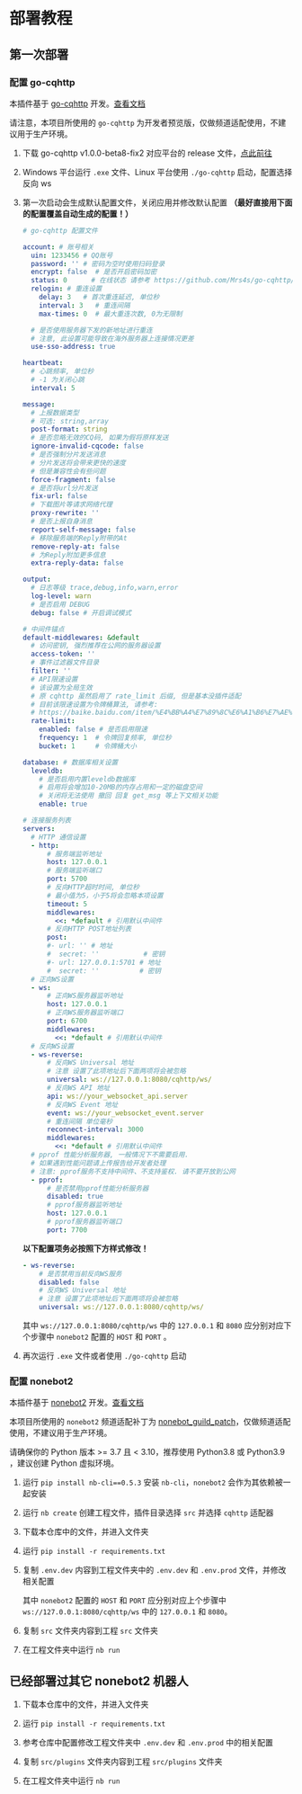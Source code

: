 # 部署教程

## 第一次部署

### 配置 go-cqhttp

本插件基于 [go-cqhttp](https://github.com/Mrs4s/go-cqhttp) 开发。[查看文档](https://docs.go-cqhttp.org/guide/)

请注意，本项目所使用的 `go-cqhttp` 为开发者预览版，仅做频道适配使用，不建议用于生产环境。

1. 下载 go-cqhttp v1.0.0-beta8-fix2 对应平台的 release 文件，[点此前往](https://github.com/Mrs4s/go-cqhttp/releases/tag/v1.0.0-beta8-fix2)

2. Windows 平台运行 `.exe` 文件、Linux 平台使用 `./go-cqhttp` 启动，配置选择反向 ws

3. 第一次启动会生成默认配置文件，关闭应用并修改默认配置 **（最好直接用下面的配置覆盖自动生成的配置！）**

    ```yaml
    # go-cqhttp 配置文件
    
    account: # 账号相关
      uin: 1233456 # QQ账号
      password: '' # 密码为空时使用扫码登录
      encrypt: false  # 是否开启密码加密
      status: 0      # 在线状态 请参考 https://github.com/Mrs4s/go-cqhttp/blob/dev/docs/config.md#在线状态
      relogin: # 重连设置
        delay: 3   # 首次重连延迟, 单位秒
        interval: 3   # 重连间隔
        max-times: 0  # 最大重连次数, 0为无限制
    
      # 是否使用服务器下发的新地址进行重连
      # 注意, 此设置可能导致在海外服务器上连接情况更差
      use-sso-address: true
    
    heartbeat:
      # 心跳频率, 单位秒
      # -1 为关闭心跳
      interval: 5
    
    message:
      # 上报数据类型
      # 可选: string,array
      post-format: string
      # 是否忽略无效的CQ码, 如果为假将原样发送
      ignore-invalid-cqcode: false
      # 是否强制分片发送消息
      # 分片发送将会带来更快的速度
      # 但是兼容性会有些问题
      force-fragment: false
      # 是否将url分片发送
      fix-url: false
      # 下载图片等请求网络代理
      proxy-rewrite: ''
      # 是否上报自身消息
      report-self-message: false
      # 移除服务端的Reply附带的At
      remove-reply-at: false
      # 为Reply附加更多信息
      extra-reply-data: false
    
    output:
      # 日志等级 trace,debug,info,warn,error
      log-level: warn
      # 是否启用 DEBUG
      debug: false # 开启调试模式
    
    # 中间件锚点
    default-middlewares: &default
      # 访问密钥, 强烈推荐在公网的服务器设置
      access-token: ''
      # 事件过滤器文件目录
      filter: ''
      # API限速设置
      # 该设置为全局生效
      # 原 cqhttp 虽然启用了 rate_limit 后缀, 但是基本没插件适配
      # 目前该限速设置为令牌桶算法, 请参考:
      # https://baike.baidu.com/item/%E4%BB%A4%E7%89%8C%E6%A1%B6%E7%AE%97%E6%B3%95/6597000?fr=aladdin
      rate-limit:
        enabled: false # 是否启用限速
        frequency: 1  # 令牌回复频率, 单位秒
        bucket: 1     # 令牌桶大小
    
    database: # 数据库相关设置
      leveldb:
        # 是否启用内置leveldb数据库
        # 启用将会增加10-20MB的内存占用和一定的磁盘空间
        # 关闭将无法使用 撤回 回复 get_msg 等上下文相关功能
        enable: true
    
    # 连接服务列表
    servers:
      # HTTP 通信设置
      - http:
          # 服务端监听地址
          host: 127.0.0.1
          # 服务端监听端口
          port: 5700
          # 反向HTTP超时时间, 单位秒
          # 最小值为5，小于5将会忽略本项设置
          timeout: 5
          middlewares:
            <<: *default # 引用默认中间件
          # 反向HTTP POST地址列表
          post:
          #- url: '' # 地址
          #  secret: ''           # 密钥
          #- url: 127.0.0.1:5701 # 地址
          #  secret: ''          # 密钥
      # 正向WS设置
      - ws:
          # 正向WS服务器监听地址
          host: 127.0.0.1
          # 正向WS服务器监听端口
          port: 6700
          middlewares:
            <<: *default # 引用默认中间件
      # 反向WS设置
      - ws-reverse:
          # 反向WS Universal 地址
          # 注意 设置了此项地址后下面两项将会被忽略
          universal: ws://127.0.0.1:8080/cqhttp/ws/
          # 反向WS API 地址
          api: ws://your_websocket_api.server
          # 反向WS Event 地址
          event: ws://your_websocket_event.server
          # 重连间隔 单位毫秒
          reconnect-interval: 3000
          middlewares:
            <<: *default # 引用默认中间件
      # pprof 性能分析服务器, 一般情况下不需要启用.
      # 如果遇到性能问题请上传报告给开发者处理
      # 注意: pprof服务不支持中间件、不支持鉴权. 请不要开放到公网
      - pprof:
          # 是否禁用pprof性能分析服务器
          disabled: true
          # pprof服务器监听地址
          host: 127.0.0.1
          # pprof服务器监听端口
          port: 7700
    ```

    **以下配置项务必按照下方样式修改！**
    
    ```yaml
    - ws-reverse:
        # 是否禁用当前反向WS服务
        disabled: false
        # 反向WS Universal 地址
        # 注意 设置了此项地址后下面两项将会被忽略
        universal: ws://127.0.0.1:8080/cqhttp/ws/
    ```
    
    其中 `ws://127.0.0.1:8080/cqhttp/ws` 中的 `127.0.0.1` 和 `8080` 应分别对应下个步骤中 `nonebot2` 配置的 `HOST` 和 `PORT` 。
    
4. 再次运行 `.exe` 文件或者使用 `./go-cqhttp` 启动

### 配置 nonebot2

本插件基于 [nonebot2](https://github.com/nonebot/nonebot2) 开发。[查看文档](https://v2.nonebot.dev/guide/)

本项目所使用的 `nonebot2` 频道适配补丁为 [nonebot_guild_patch](https://gist.github.com/mnixry/57033047be55956e2168284bcf0bd4b6)，仅做频道适配使用，不建议用于生产环境。

请确保你的 Python 版本 >= 3.7 且 < 3.10，推荐使用 Python3.8 或 Python3.9 ，建议创建 Python 虚拟环境。

1. 运行 `pip install nb-cli==0.5.3` 安装 `nb-cli`，`nonebot2` 会作为其依赖被一起安装

2. 运行 `nb create` 创建工程文件，插件目录选择 `src` 并选择 `cqhttp` 适配器

3. 下载本仓库中的文件，并进入文件夹

4. 运行 `pip install -r requirements.txt`

5. 复制 `.env.dev` 内容到工程文件夹中的 `.env.dev` 和 `.env.prod` 文件，并修改相关配置

    其中 `nonebot2` 配置的 `HOST` 和 `PORT` 应分别对应上个步骤中 `ws://127.0.0.1:8080/cqhttp/ws` 中的 `127.0.0.1` 和 `8080`。

5. 复制 `src` 文件夹内容到工程 `src` 文件夹

6. 在工程文件夹中运行 `nb run`

## 已经部署过其它 nonebot2 机器人

1. 下载本仓库中的文件，并进入文件夹

2. 运行 `pip install -r requirements.txt`

3. 参考仓库中配置修改工程文件夹中 `.env.dev` 和 `.env.prod` 中的相关配置

5. 复制 `src/plugins` 文件夹内容到工程 `src/plugins` 文件夹

6. 在工程文件夹中运行 `nb run`
